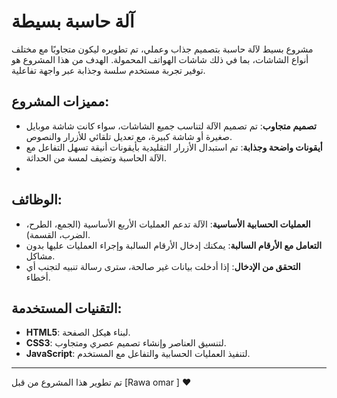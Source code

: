 # آلة حاسبة بسيطة 

مشروع بسيط لآلة حاسبة بتصميم جذاب وعملي، تم تطويره ليكون متجاوبًا مع مختلف أنواع الشاشات، بما في ذلك شاشات الهواتف المحمولة. الهدف من هذا المشروع هو توفير تجربة مستخدم سلسة وجذابة عبر واجهة تفاعلية.

## مميزات المشروع:
- **تصميم متجاوب**: تم تصميم الآلة لتناسب جميع الشاشات، سواء كانت شاشة موبايل صغيرة أو شاشة كبيرة، مع تعديل تلقائي للأزرار والنصوص.
- **أيقونات واضحة وجذابة**: تم استبدال الأزرار التقليدية بأيقونات أنيقة تسهل التفاعل مع الآلة الحاسبة وتضيف لمسة من الحداثة.
-

## الوظائف:
- **العمليات الحسابية الأساسية**: الآلة تدعم العمليات الأربع الأساسية (الجمع، الطرح، الضرب، القسمة).
- **التعامل مع الأرقام السالبة**: يمكنك إدخال الأرقام السالبة وإجراء العمليات عليها بدون مشاكل.
- **التحقق من الإدخال**: إذا أدخلت بيانات غير صالحة، سترى رسالة تنبيه لتجنب أي أخطاء.

## التقنيات المستخدمة:
- **HTML5**: لبناء هيكل الصفحة.
- **CSS3**: لتنسيق العناصر وإنشاء تصميم عصري ومتجاوب.
- **JavaScript**: لتنفيذ العمليات الحسابية والتفاعل مع المستخدم.



---
تم تطوير هذا المشروع من قبل [Rawa omar ] ❤️

